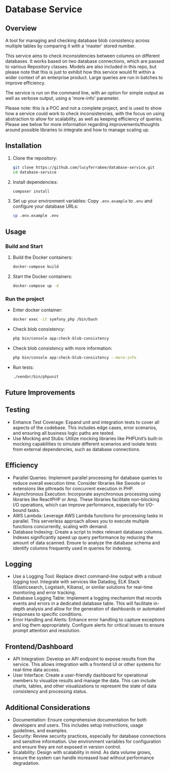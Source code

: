 # Database Service

## Overview
A tool for managing and checking database blob consistency across multiple tables by comparing it with a 'master' stored number.

This service aims to check inconsistencies between columns on different databases. It works based on two database connections,
which are passed to various Repository classes. Models are also included in this repo, but please note that this is just to exhibit
how this service would fit within a wider context of an enterprise product. Large queries are run in batches to improve efficiency.

The service is run on the command line, with an option for simple output as well as verbose output, using a 'more-info' parameter.

Please note: this is a POC and not a complete project, and is used to show how a service could work to check inconsistencies, with
the focus on using abstraction to allow for scalability, as well as keeping efficiency of queries. Please see below for more information
regarding improvements/thoughts around possible libraries to integrate and how to manage scaling up.

## Installation

1. Clone the repository:
    ```bash
    git clone https://github.com/lucyferrabee/database-service.git
    cd database-service
    ```

2. Install dependencies:
    ```bash
    composer install
    ```

3. Set up your environment variables:
    Copy `.env.example` to `.env` and configure your database URLs:
    ```bash
    cp .env.example .env
    ```

## Usage

### Build and Start

1. Build the Docker containers:
    ```bash
    docker-compose build
    ```

2. Start the Docker containers:
    ```bash
    docker-compose up -d
    ```

### Run the project

- Enter docker container:
    ```bash
    docker exec -it symfony_php /bin/bash
    ```
- Check blob consistency:
    ```bash
    php bin/console app:check-blob-consistency
    ```
- Check blob consistency with more information:
    ```bash
    php bin/console app:check-blob-consistency --more-info
    ```
- Run tests:
    ```bash
    ./vendor/bin/phpunit
    ```
  
## Future Improvements

## Testing
- Enhance Test Coverage: Expand unit and integration tests to cover all aspects of the codebase. This includes edge cases, error scenarios, and ensuring all business logic paths are tested.
- Use Mocking and Stubs: Utilize mocking libraries like PHPUnit’s built-in mocking capabilities to simulate different scenarios and isolate tests from external dependencies, such as database connections.
## Efficiency
- Parallel Queries: Implement parallel processing for database queries to reduce overall execution time. Consider libraries like Swoole or extensions like pthreads for concurrent execution in PHP.
- Asynchronous Execution: Incorporate asynchronous processing using libraries like ReactPHP or Amp. These libraries facilitate non-blocking I/O operations, which can improve performance, especially for I/O-bound tasks.
- AWS Lambda: Leverage AWS Lambda functions for processing tasks in parallel. This serverless approach allows you to execute multiple functions concurrently, scaling with demand.
- Database Indexing: Create a script to index relevant database columns. Indexes significantly speed up query performance by reducing the amount of data scanned. Ensure to analyze the database schema and identify columns frequently used in queries for indexing.
## Logging
- Use a Logging Tool: Replace direct command-line output with a robust logging tool. Integrate with services like Datadog, ELK Stack (Elasticsearch, Logstash, Kibana), or similar solutions for real-time monitoring and error tracking.
- Database Logging Table: Implement a logging mechanism that records events and errors in a dedicated database table. This will facilitate in-depth analysis and allow for the generation of dashboards or automated responses to specific conditions.
- Error Handling and Alerts: Enhance error handling to capture exceptions and log them appropriately. Configure alerts for critical issues to ensure prompt attention and resolution.
## Frontend/Dashboard
- API Integration: Develop an API endpoint to expose results from the service. This allows integration with a frontend UI or other systems for real-time data access.
- User Interface: Create a user-friendly dashboard for operational members to visualize results and manage the data. This can include charts, tables, and other visualizations to represent the state of data consistency and processing status.
## Additional Considerations
- Documentation: Ensure comprehensive documentation for both developers and users. This includes setup instructions, usage guidelines, and examples.
- Security: Review security practices, especially for database connections and sensitive information. Use environment variables for configuration and ensure they are not exposed in version control.
- Scalability: Design with scalability in mind. As data volume grows, ensure the system can handle increased load without performance degradation.

